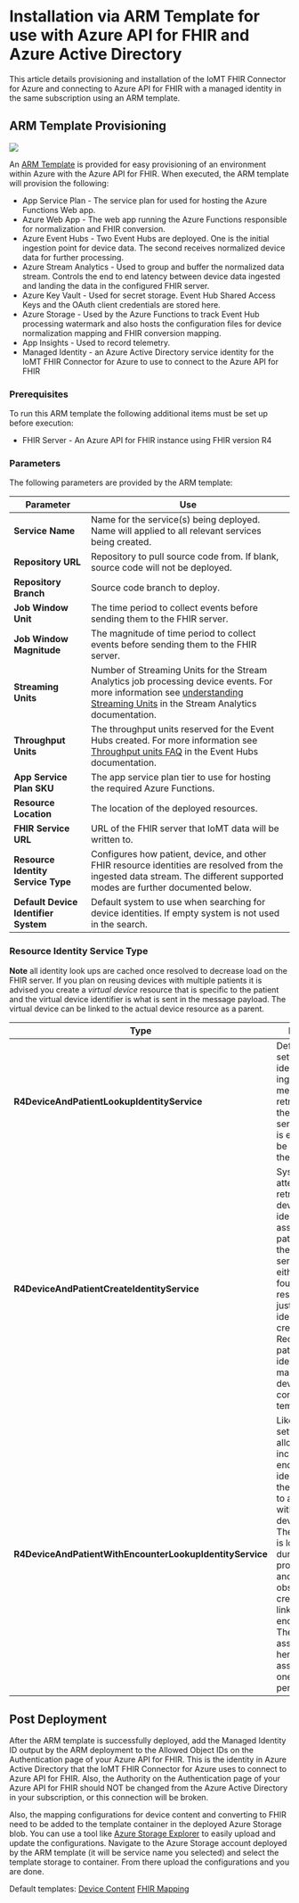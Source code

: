 # Installation via ARM Template for use with Azure API for FHIR and Azure Active Directory
This article details provisioning and installation of the IoMT FHIR Connector for Azure and connecting to Azure API for FHIR with a managed identity in the same subscription using an ARM template.

## ARM Template Provisioning
<a href="https://portal.azure.com/#create/Microsoft.Template/uri/https%3A%2F%2Fraw.githubusercontent.com%2FMicrosoft%2Fiomt-fhir%2Fmaster%2Fdeploy%2Ftemplates%2Fmanaged-identity-azuredeploy.json" target="_blank">
    <img src="https://azuredeploy.net/deploybutton.png"/>
</a>

An [ARM Template](../deploy/templates/managed-identity-azuredeploy.json) is provided for easy provisioning of an environment within Azure with the Azure API for FHIR. When executed, the ARM template will provision the following:

* App Service Plan - The service plan for used for hosting the Azure Functions Web app.
* Azure Web App - The web app running the Azure Functions responsible for normalization and FHIR conversion.
* Azure Event Hubs - Two Event Hubs are deployed. One is the initial ingestion point for device data. The second receives normalized device data for further processing.
* Azure Stream Analytics - Used to group and buffer the normalized data stream. Controls the end to end latency between device data ingested and landing the data in the configured FHIR server.
* Azure Key Vault - Used for secret storage.  Event Hub Shared Access Keys and the OAuth client credentials are stored here.
* Azure Storage - Used by the Azure Functions to track Event Hub processing watermark and also hosts the configuration files for device normalization mapping and FHIR conversion mapping.
* App Insights - Used to record telemetry.
* Managed Identity - an Azure Active Directory service identity for the IoMT FHIR Connector for Azure to use to connect to the Azure API for FHIR

### Prerequisites
To run this ARM template the following additional items must be set up before execution:

* FHIR Server - An Azure API for FHIR instance using FHIR version R4

### Parameters
The following parameters are provided by the ARM template:

|Parameter|Use
|---|---
|**Service Name**|Name for the service(s) being deployed.  Name will applied to all relevant services being created.
|**Repository URL**|Repository to pull source code from. If blank, source code will not be deployed.
|**Repository Branch**|Source code branch to deploy.
|**Job Window Unit**|The time period to collect events before sending them to the FHIR server.
|**Job Window Magnitude**|The magnitude of time period to collect events before sending them to the FHIR server.
|**Streaming Units**|Number of Streaming Units for the Stream Analytics job processing device events. For more information see [understanding Streaming Units](https://docs.microsoft.com/en-us/azure/stream-analytics/stream-analytics-streaming-unit-consumption) in the Stream Analytics documentation.
|**Throughput Units**| The throughput units reserved for the Event Hubs created. For more information see [Throughput units FAQ](https://docs.microsoft.com/en-us/azure/event-hubs/event-hubs-faq#throughput-units) in the Event Hubs documentation.
|**App Service Plan SKU**|The app service plan tier to use for hosting the required Azure Functions.
|**Resource Location**|The location of the deployed resources.
|**FHIR Service URL**|URL of the FHIR server that IoMT data will be written to.
|**Resource Identity Service Type**|Configures how patient, device, and other FHIR resource identities are resolved from the ingested data stream. The different supported modes are further documented below.
|**Default Device Identifier System**|Default system to use when searching for device identities. If empty system is not used in the search.

### Resource Identity Service Type
**Note** all identity look ups are cached once resolved to decrease load on the FHIR server.  If you plan on reusing devices with multiple patients it is advised you create a *virtual device* resource that is specific to the patient and the virtual device identifier is what is sent in the message payload. The virtual device can be linked to the actual device resource as a parent.

|Type|Behavior
|---|---
|**R4DeviceAndPatientLookupIdentityService**|Default setting.  Device identifier from ingested messages is retrieved from the FHIR server. Patient is expected to be linked to the device.
|**R4DeviceAndPatientCreateIdentityService**|System attempts to retrieve the device identifier and associated patient from the FHIR server. If either isn't found a shell resource with just the identity will be created. Requires a patient identifier be mapped in the device content configuration template.
|**R4DeviceAndPatientWithEncounterLookupIdentityService**|Like the first setting but allows you to include an encounter identifier with the message to associate with the device/patient.  The encounter is looked up during processing and any observations created are linked to the encounter. The association here is assumed to be one encounter per device.

## Post Deployment
After the ARM template is successfully deployed, add the Managed Identity ID output by the ARM deployment to the Allowed Object IDs on the Authentication page of your Azure API for FHIR. This is the identity in Azure Active Directory that the IoMT FHIR Connector for Azure uses to connect to Azure API for FHIR. Also, the Authority on the Authentication page of your Azure API for FHIR should NOT be changed from the Azure Active Directory in your subscription, or this connection will be broken.

 Also, the mapping configurations for device content and converting to FHIR need to be added to the template container in the deployed Azure Storage blob.  You can use a tool like [Azure Storage Explorer](https://azure.microsoft.com/en-us/features/storage-explorer/) to easily upload and update the configurations. Navigate to the Azure Storage account deployed by the ARM template (it will be service name you selected) and select the template storage to container.  From there upload the configurations and you are done.

Default templates:
 [Device Content](../sample/templates/basic/devicecontent.json)
 [FHIR Mapping](../sample/templates/basic/fhirmapping.json)
